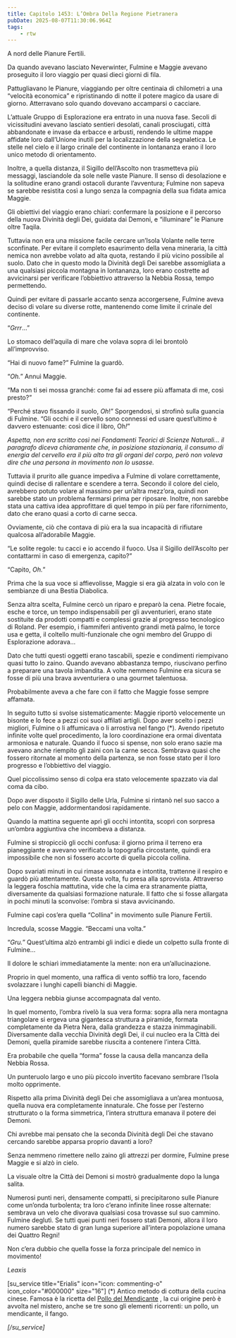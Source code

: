 ```yaml
---
title: Capitolo 1453: L’Ombra Della Regione Pietranera
pubDate: 2025-08-07T11:30:06.964Z
tags:
    - rtw
---
```



A nord delle Pianure Fertili.


Da quando avevano lasciato Neverwinter, Fulmine e Maggie avevano proseguito il loro viaggio per quasi dieci giorni di fila.


Pattugliavano le Pianure, viaggiando per oltre centinaia di chilometri a una “velocità economica” e ripristinando di notte il potere magico da usare di giorno. Atterravano solo quando dovevano accamparsi o cacciare.


L’attuale Gruppo di Esplorazione era entrato in una nuova fase. Secoli di vicissitudini avevano lasciato sentieri desolati, canali prosciugati, città abbandonate e invase da erbacce e arbusti, rendendo le ultime mappe affidate loro dall’Unione inutili per la localizzazione della segnaletica. Le stelle nel cielo e il largo crinale del continente in lontananza erano il loro unico metodo di orientamento.


Inoltre, a quella distanza, il Sigillo dell’Ascolto non trasmetteva più messaggi, lasciandole da sole nelle vaste Pianure. Il senso di desolazione e la solitudine erano grandi ostacoli durante l’avventura; Fulmine non sapeva se sarebbe resistita così a lungo senza la compagnia della sua fidata amica Maggie.


Gli obiettivi del viaggio erano chiari: confermare la posizione e il percorso della nuova Divinità degli Dei, guidata dai Demoni, e “illuminare” le Pianure oltre Taqila.


Tuttavia non era una missione facile cercare un’Isola Volante nelle terre sconfinate. Per evitare il completo esaurimento della vena mineraria, la città nemica non avrebbe volato ad alta quota, restando il più vicino possibile al suolo. Dato che in questo modo la Divinità degli Dei sarebbe assomigliata a una qualsiasi piccola montagna in lontananza, loro erano costrette ad avvicinarsi per verificare l’obbiettivo attraverso la Nebbia Rossa, tempo permettendo.


Quindi per evitare di passarle accanto senza accorgersene, Fulmine aveva deciso di volare su diverse rotte, mantenendo come limite il crinale del continente.


“<em>Grrr</em>…”


Lo stomaco dell’aquila di mare che volava sopra di lei brontolò all’improvviso.


“Hai di nuovo fame?” Fulmine la guardò.


“<em>Oh.</em>” Annuì Maggie.


“Ma non ti sei mossa granché: come fai ad essere più affamata di me, così presto?”


“Perché stavo fissando il suolo, <em>Oh</em>!” Sporgendosi, si strofinò sulla guancia di Fulmine. “Gli occhi e il cervello sono connessi ed usare quest’ultimo è davvero estenuante: così dice il libro, Oh<em>!</em>”


<em>Aspetta, non era scritto così nei Fondamenti Teorici di Scienze Naturali… il paragrafo diceva chiaramente che, in posizione stazionaria, il consumo di energia del cervello era il più alto tra gli organi del corpo, però non voleva dire che una persona in movimento non lo usasse.</em>


Tuttavia il prurito alle guance impediva a Fulmine di volare correttamente, quindi decise di rallentare e scendere a terra. Secondo il colore del cielo, avrebbero potuto volare al massimo per un’altra mezz’ora, quindi non sarebbe stato un problema fermarsi prima per riposare. Inoltre, non sarebbe stata una cattiva idea approfittare di quel tempo in più per fare rifornimento, dato che erano quasi a corto di carne secca.


Ovviamente, ciò che contava di più era la sua incapacità di rifiutare qualcosa all’adorabile Maggie.


“Le solite regole: tu cacci e io accendo il fuoco. Usa il Sigillo dell’Ascolto per contattarmi in caso di emergenza, capito?”


“Capito, <em>Oh.</em>”


Prima che la sua voce si affievolisse, Maggie si era già alzata in volo con le sembianze di una Bestia Diabolica.


Senza altra scelta, Fulmine cercò un riparo e preparò la cena. Pietre focaie, esche e torce, un tempo indispensabili per gli avventurieri, erano state sostituite da prodotti compatti e complessi grazie al progresso tecnologico di Roland. Per esempio, i fiammiferi antivento grandi metà palmo, le torce usa e getta, il coltello multi-funzionale che ogni membro del Gruppo di Esplorazione adorava…


Dato che tutti questi oggetti erano tascabili, spezie e condimenti riempivano quasi tutto lo zaino. Quando avevano abbastanza tempo, riuscivano perfino a preparare una tavola imbandita. A volte nemmeno Fulmine era sicura se fosse di più una brava avventuriera o una gourmet talentuosa.


Probabilmente aveva a che fare con il fatto che Maggie fosse sempre affamata.


In seguito tutto si svolse sistematicamente: Maggie riportò velocemente un bisonte e lo fece a pezzi coi suoi affilati artigli. Dopo aver scelto i pezzi migliori, Fulmine o li affumicava o li arrostiva nel fango (*). Avendo ripetuto infinite volte quel procedimento, la loro coordinazione era ormai diventata armoniosa e naturale. Quando il fuoco si spense, non solo erano sazie ma avevano anche riempito gli zaini con la carne secca. Sembrava quasi che fossero ritornate al momento della partenza, se non fosse stato per il loro progresso e l’obbiettivo del viaggio.


Quel piccolissimo senso di colpa era stato velocemente spazzato via dal coma da cibo.


Dopo aver disposto il Sigillo delle Urla, Fulmine si rintanò nel suo sacco a pelo con Maggie, addormentandosi rapidamente.


Quando la mattina seguente aprì gli occhi intontita, scoprì con sorpresa un’ombra aggiuntiva che incombeva a distanza.


Fulmine si stropicciò gli occhi confusa: il giorno prima il terreno era pianeggiante e avevano verificato la topografia circostante, quindi era impossibile che non si fossero accorte di quella piccola collina.


Dopo svariati minuti in cui rimase assonnata e intontita, trattenne il respiro e guardò più attentamente. Questa volta, fu presa alla sprovvista. Attraverso la leggera foschia mattutina, vide che la cima era stranamente piatta, diversamente da qualsiasi formazione naturale. Il fatto che si fosse allargata in pochi minuti la sconvolse: l’ombra si stava avvicinando.


Fulmine capì cos’era quella “Collina” in movimento sulle Pianure Fertili.


Incredula, scosse Maggie. “Beccami una volta.”


“<em>Gru.</em>” Quest’ultima alzò entrambi gli indici e diede un colpetto sulla fronte di Fulmine…


Il dolore le schiarì immediatamente la mente: non era un’allucinazione.


Proprio in quel momento, una raffica di vento soffiò tra loro, facendo svolazzare i lunghi capelli bianchi di Maggie.


Una leggera nebbia giunse accompagnata dal vento.


In quel momento, l’ombra rivelò la sua vera forma: sopra alla nera montagna triangolare si ergeva una gigantesca struttura a piramide, formata completamente da Pietra Nera, dalla grandezza e stazza inimmaginabili. Diversamente dalla vecchia Divinità degli Dei, il cui nucleo era la Città dei Demoni, quella piramide sarebbe riuscita a contenere l’intera Città.


Era probabile che quella “forma” fosse la causa della mancanza della Nebbia Rossa.


Un punteruolo largo e uno più piccolo invertito facevano sembrare l’Isola molto opprimente.


Rispetto alla prima Divinità degli Dei che assomigliava a un’area montuosa, quella nuova era completamente innaturale. Che fosse per l’esterno strutturato o la forma simmetrica, l’intera struttura emanava il potere dei Demoni.


Chi avrebbe mai pensato che la seconda Divinità degli Dei che stavano cercando sarebbe apparsa proprio davanti a loro?


Senza nemmeno rimettere nello zaino gli attrezzi per dormire, Fulmine prese Maggie e si alzò in cielo.


La visuale oltre la Città dei Demoni si mostrò gradualmente dopo la lunga salita.


Numerosi punti neri, densamente compatti, si precipitarono sulle Pianure come un’onda turbolenta; tra loro c’erano infinite linee rosse alternate: sembrava un velo che divorava qualsiasi cosa trovasse sul suo cammino. Fulmine deglutì. Se tutti quei punti neri fossero stati Demoni, allora il loro numero sarebbe stato di gran lunga superiore all’intera popolazione umana dei Quattro Regni!


Non c’era dubbio che quella fosse la forza principale del nemico in movimento!










<em>Leaxis</em>






[su_service title="Erialis" icon="icon: commenting-o" icon_color="#000000" size="16"]  (*) Antico metodo di cottura della cucina cinese. Famosa è la ricetta del <a href="https://en.wikipedia.org/wiki/Beggar%27s_chicken">Pollo del Mendicante</a> , la cui origine però è avvolta nel mistero, anche se tre sono gli elementi ricorrenti: un pollo, un mendicante, il fango.


<em>[/su_service]</em>
                                


                                



